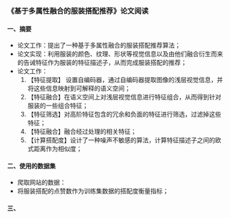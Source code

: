 ### 《基于多属性融合的服装搭配推荐》论文阅读
#### 一、摘要
* 论文工作：提出了一种基于多属性融合的服装搭配推荐算法；
* 论文实现：利用服装的颜色、纹理、形状等视觉信息以及由他们融合衍生而来的告诫特征作为服装的特征描述子，从而完成服装搭配的推荐；
* 论文工作：
	1. 【特征提取】 设置自编码器，通过自编码器提取图像的浅层视觉信息，并将这些信息映射到可解释的语义空间；
	2. 【特征融合】在语义空间上对浅层视觉信息进行特征组合，从而得到针对服装的一些组合特征；
	3. 【特征筛选】对高阶特征包含的冗余和负面的特征进行筛选，过滤掉这些特征；
	4. 【特征融合】融合经过处理的相关特征；
	5. 【计算搭配度】设计了一种噪声不敏感的算法，计算特征描述子之间的欧式距离作为相似度；

#### 二、使用的数据集
* 爬取网站的数据：
* 将服装搭配的点赞数作为训练集数据的搭配度衡量指标；

#### 三、
